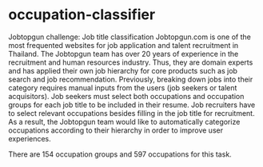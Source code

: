 # occupation-classifier
Jobtopgun challenge: Job title classification
Jobtopgun.com is one of the most frequented websites for job application and talent recruitment in Thailand. The Jobtopgun team has over 20 years of experience in the recruitment and human resources industry. Thus, they are domain experts and has applied their own job hierarchy for core products such as job search and job recommendation. Previously, breaking down jobs into their category requires manual inputs from the users (job seekers or talent acquisitors). Job seekers must select both occupations and occupation groups for each job title to be included in their resume. Job recruiters have to select relevant occupations besides filling in the job title for recruitment. As a result, the Jobtopgun team would like to automatically categorize occupations according to their hierarchy in order to improve user experiences.

There are 154 occupation groups and 597 occupations for this task.
